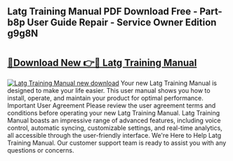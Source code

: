 ## Latg Training Manual PDF Download Free - Part-b8p User Guide Repair - Service Owner Edition g9g8N

# <h2><a href="http://bc27512.oget.top/?id=Latg+Training+Manual">🔗Download New 👉🔴 Latg Training Manual</a></h2>

[![Latg Training Manual new download](https://i.imgur.com/5g1atiW.png)](http://bc27512.oget.top/?id=Latg+Training+Manual)
Your new Latg Training Manual is designed to make your life easier. This user manual shows you how to install, operate, and maintain your product for optimal performance. Important User Agreement Please review the user agreement terms and conditions before operating your new Latg Training Manual. Latg Training Manual boasts an impressive range of advanced features, including voice control, automatic syncing, customizable settings, and real-time analytics, all accessible through the user-friendly interface. We're Here to Help Latg Training Manual. Our customer support team is ready to assist you with any questions or concerns.
